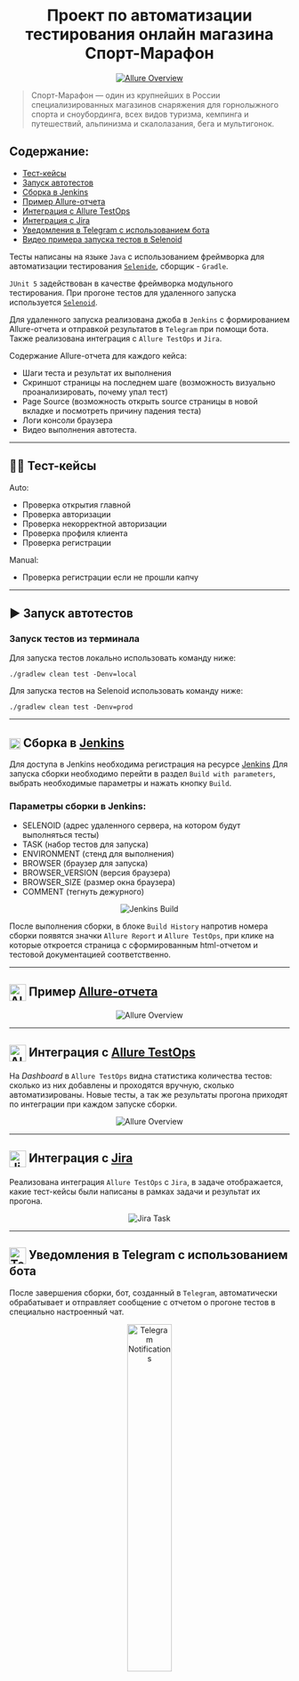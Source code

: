 <h1 align="center">Проект по автоматизации тестирования онлайн магазина Спорт-Марафон</h1>

<p align="center">
<a href="https://sport-marafon.ru/"><img title="Allure Overview" src="media/logo/sportmarafon.png"></a>
</p>

> Спорт-Марафон — один из крупнейших в России специализированных магазинов снаряжения для горнолыжного спорта и сноубординга, всех видов туризма, кемпинга и путешествий, альпинизма и скалолазания, бега и мультигонок.

##  Содержание:
- <a href="#cases"> Тест-кейсы</a>
- <a href="#autotests"> Запуск автотестов</a>
- <a href="#jenkins"> Сборка в Jenkins</a>
- <a href="#allureReport"> Пример Allure-отчета</a>
- <a href="#allure"> Интеграция с Allure TestOps</a>
- <a href="#jira"> Интеграция с Jira</a>
- <a href="#tg"> Уведомления в Telegram с использованием бота</a>
- <a href="#video"> Видео примера запуска тестов в Selenoid</a>

Тесты написаны на языке <code>Java</code> с использованием фреймворка для автоматизации тестирования <code>[Selenide](https://selenide.org/)</code>, сборщик - <code>Gradle</code>.

<code>JUnit 5</code> задействован в качестве фреймворка модульного тестирования.
При прогоне тестов для удаленного запуска используется <code>[Selenoid](https://aerokube.com/selenoid/)</code>.

Для удаленного запуска реализована джоба в <code>Jenkins</code> с формированием Allure-отчета и отправкой результатов в <code>Telegram</code> при помощи бота.
Также реализована интеграция с <code>Allure TestOps</code> и <code>Jira</code>.

Содержание Allure-отчета для каждого кейса:
* Шаги теста и результат их выполнения
* Скриншот страницы на последнем шаге (возможность визуально проанализировать, почему упал тест)
* Page Source (возможность открыть source страницы в новой вкладке и посмотреть причину падения теста)
* Логи консоли браузера
* Видео выполнения автотеста.

____
<a id="cases"></a>
## 🕵️‍♂️ Тест-кейсы
Auto:
- Проверка открытия главной 
- Проверка авторизации
- Проверка некорректной авторизации
- Проверка профиля клиента
- Проверка регистрации

Manual:
- Проверка регистрации если не прошли капчу

<a id="autotests"></a>
____
## ▶️ Запуск автотестов

### Запуск тестов из терминала

Для запуска тестов локально использовать команду ниже:
```
./gradlew clean test -Denv=local
```
Для запуска тестов на Selenoid использовать команду ниже:
```
./gradlew clean test -Denv=prod 
```

---
<a id="jenkins"></a>
## <img width="20" style="vertical-align:middle" title="Jenkins" src="media/logo/jenkins.svg"> </a> Сборка в <a target="_blank" href="https://jenkins.autotests.cloud/job/sport-marafon-tests/"> Jenkins </a>
Для доступа в Jenkins необходима регистрация на ресурсе [Jenkins](https://jenkins.autotests.cloud/)
Для запуска сборки необходимо перейти в раздел <code>Build with parameters</code>, выбрать необходимые параметры и нажать кнопку <code>Build</code>.
###  Параметры сборки в Jenkins:
- SELENOID (адрес удаленного сервера, на котором будут выполняться тесты)
- TASK (набор тестов для запуска)
- ENVIRONMENT (стенд для выполнения)
- BROWSER (браузер для запуска)
- BROWSER_VERSION (версия браузера)
- BROWSER_SIZE (размер окна браузера)
- COMMENT (тегнуть дежурного)
<p align="center">
<img title="Jenkins Build" src="media/screenshots/jenkins.png">
</p>
После выполнения сборки, в блоке <code>Build History</code> напротив номера сборки появятся значки <code>Allure Report</code> и <code>Allure TestOps</code>, при клике на которые откроется страница с сформированным html-отчетом и тестовой документацией соответственно.

____
<a id="allureReport"></a>
## <img width="30" style="vertical-align:middle" title="Allure Report" src="media/logo/allure.svg"> </a> Пример <a target="_blank" href="https://jenkins.autotests.cloud/job/sport-marafon-tests/8/allure/"> Allure-отчета </a>
<p align="center">
<img title="Allure Overview" src="media/screenshots/allure.png">
</p>

---
<a id="allure"></a>
## <img width="30" style="vertical-align:middle" title="Allure TestOps" src="media/logo/allureTestOps.svg"> </a> Интеграция с <a target="_blank" href="https://allure.autotests.cloud/project/4009/dashboards"> Allure TestOps </a>
На *Dashboard* в <code>Allure TestOps</code> видна статистика количества тестов: сколько из них добавлены и проходятся вручную, сколько автоматизированы. Новые тесты, а так же результаты прогона приходят по интеграции при каждом запуске сборки.
<p align="center">
<img title="Allure Overview" src="media/screenshots/allureTestOps.png">
</p>

____
<a id="jira"></a>
## <img width="30" style="vertical-align:middle" title="Jira" src="media/logo/jira.svg"> </a> Интеграция с <a target="_blank" href="https://jira.autotests.cloud/browse/HOMEWORK-1090"> Jira </a>
Реализована интеграция <code>Allure TestOps</code> с <code>Jira</code>, в задаче отображается, какие тест-кейсы были написаны в рамках задачи и результат их прогона.
<p align="center">
<img title="Jira Task" src="media/screenshots/jira.png">
</p>

____
<a id="tg"></a>
## <img width="30" style="vertical-align:middle" title="Telegram" src="media/logo/telegram.svg"> Уведомления в Telegram с использованием бота
После завершения сборки, бот, созданный в <code>Telegram</code>, автоматически обрабатывает и отправляет сообщение с отчетом о прогоне тестов в специально настроенный чат.
<p align="center">
<img width="40%" title="Telegram Notifications" src="media/screenshots/telegram.png">
</p>

____
<a id="video"></a>
## <img width="30" style="vertical-align:middle" title="Selenoid" src="media/logo/Selenoid.svg"> Видео примера запуска тестов в Selenoid
В отчетах Allure для каждого теста прикреплен не только скриншот, но и видео прохождения теста
<p align="center">
  <img title="Selenoid Video" src="media/screenshots/video.gif">
</p>